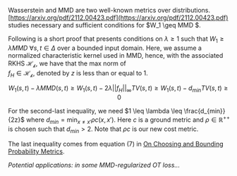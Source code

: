 Wasserstein and MMD are two well-known metrics over distributions. [https://arxiv.org/pdf/2112.00423.pdf](https://arxiv.org/pdf/2112.00423.pdf) studies necessary and
sufficient conditions for $W_1 \geq MMD $.

Following is a short proof that presents conditions on $\lambda \geq 1$ such that $W_1 \geq \lambda MMD ~ \forall s, t\in \Delta$ over a bounded input domain. Here, we assume
a normalized characteristic kernel used in MMD, hence, with the associated RKHS $\mathcal{H_k}$, we have that the max norm of  
$f_H\in \mathcal{H_k}$, denoted by $z$ is less than or equal to 1.

$$W_1(s, t)-\lambda MMD(s, t) \geq W_1(s, t)-2\lambda ||f_H||_\infty TV(s, t) \geq W_1(s, t)-d_{min} TV(s, t) \geq 0$$ 

For the second-last inequality, we need $1 \leq \lambda \leq \frac{d_{min}}{2z}$
where
 $d_{min}=\min_{x\neq x'} \rho c(x, x')$. Here $c$ is a ground metric
and $\rho\in \mathbb{R}^{++}$ is chosen such that $d_{min}>2$. Note that $\rho c$ is our new cost metric.

The last inequality comes from equation (7) in [On Choosing and Bounding Probability Metrics](https://arxiv.org/pdf/math/0209021.pdf).

*Potential applications: in some MMD-regularized OT loss...*
